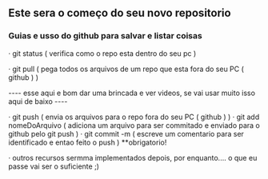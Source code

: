 ## Este sera o começo do seu novo repositorio


### Guias e usso do github para salvar e listar coisas


 · git status ( verifica como o repo esta dentro do seu pc )

 · git pull ( pega todos os arquivos de um repo que esta fora do seu PC ( github ) )


  ---- esse aqui e bom dar uma brincada e ver videos, se vai usar muito isso aqui de baixo ----

 · git push ( envia os arquivos para o repo fora do seu PC ( github ) )
 · git add nomeDoArquivo ( adiciona um arquivo para ser commitado e enviado para o github pelo git push )
 · git commit -m ( escreve um comentario para ser identificado e entao feito o push ) **obrigatorio!

 · outros recursos sermma implementados depois, por enquanto.... o que eu passe vai ser o suficiente ;)
